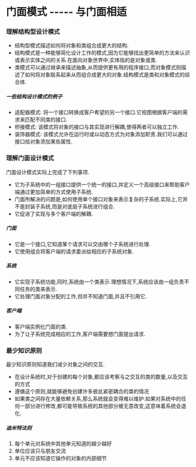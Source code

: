# 门面模式 ----- 与门面相适

### 理解结构型设计模式
* 结构型模式描述如何将对象和类组合成更大的结构.
* 结构模式是一种能够简化设计工作的模式,因为它能够找出更简单的方法来认识或表示实体之间的关系.在面向对象世界中,实体指的是对象或类.
* 类模式可以通过继承来描述抽象,从而提供更有用的程序接口,而对象模式则描述了如何将对象联系起来从而组合成更大的对象.结构模式是类和对象模式的综合体.

##### 一些结构设计模式的例子
* 适配器模式: 将一个接口转换成客户希望的另一个接口.它视图根据客户端的需求来匹配不同类的接口.
* 桥接模式: 该模式将对象的接口与其实现进行解耦,使得两者可以独立工作.
* 装饰器模式: 该模式允许在运行时或以动态方式为对象添加职责.我们可以通过接口给对象添加某些属性.

### 理解门面设计模式
门面设计模式实际上完成了下列事项.
* 它为子系统中的一组接口提供一个统一的接口,并定义一个高级接口来帮助客户端通过更加简单的方式使用子系统.
* 门面所解决的问题是,如何使用单个接口对象来表示复杂的子系统.实际上,它并不是封装子系统,而是对底层子系统进行组合.
* 它促进了实现与多个客户端的解耦.

##### 门面
* 它是一个接口,它知道某个请求可以交由哪个子系统进行处理.
* 它使用组合将客户端的请求委派给相应的子系统对象.

##### 系统
* 它实现子系统功能,同时,系统由一个类表示.理想情况下,系统应该由一组负责不同任务的类来表示.
* 它处理门面对象分配的工作,但并不知道门面,并且不引用它.

##### 客户端
* 客户端实例化门面的类.
* 为了让子系统完成相应的工作,客户端需要想门面提出请求.

### 最少知识原则
最少知识原则知道我们减少对象之间的交互.
* 在设计系统时,对于创建的每个对象,都应该考察与之交互的类的数量,以及交互的方式
* 遵循这个原则,就能够避免创建许多彼此紧密耦合的类的情况
* 如果类之间存在大量依赖关系,那么系统就会变得难以维护.如果对系统中的任何一部分进行修改,都可能导致系统的其他部分被无意改变,这意味着系统会退化.

##### 迪米特法则
1. 每个单元对系统中其他单元知道的越少越好
2. 单位应该只与朋友交流
3. 单元不应该知道它操作的对象的内部细节

